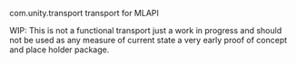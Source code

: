 com.unity.transport transport for MLAPI

WIP: This is not a functional transport just a work in progress and should not be used as any measure of current state a very early proof of concept and place holder package. 
